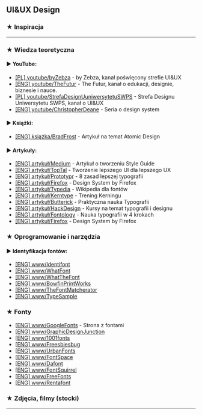 ## UI&UX Design


### ★ Inspiracja
- --

### ★ Wiedza teoretyczna
#### ▶ YouTube:
- [[PL] youtube/byZebza](https://www.youtube.com/channel/UCZSXad7GZV9MK7zGBkCiivw?fbclid=IwAR0dYWW8i5r8VTqaCvEL5-9ks7zIXX9EHKFmsWkkrHeJ6q_srocxlL5MZ0k) - by Zebza, kanał poświęcony strefie UI&UX
- [[ENG] youtube/TheFutur](https://www.youtube.com/channel/UC-b3c7kxa5vU-bnmaROgvog?fbclid=IwAR3RKq_9cd-ep2_keuzWUs5nrVP3d-HxmYOUGGIfvW6pAMjpqI8V6wu_sXo) - The Futur, kanał o edukacji, designie, biznesie i nauce.
- [[PL] youtube/StrefaDesignUuniwersytetuSWPS](https://www.youtube.com/channel/UCL-AjsRT81k_DMtJztRtXVA?fbclid=IwAR3jGJ7RVf7nBNuiz3b0tiH-rEHayg2gPRA-7hAe5QtXI8sr62hw8C18Tao) - Strefa Designu Uniwersytetu SWPS, kanał o UI&UX
- [[ENG] youtube/ChristopherDeane](https://www.youtube.com/watch?v=o6OgIkEjaJI&list=PLuGpMawKEhfaicYZHb4VME-IoLtg8gtew&index=1) - Seria o design system

#### ▶ Książki:
- [[ENG] książka/BradFrost](http://atomicdesign.bradfrost.com/) - Artykuł na temat Atomic Design

#### ▶ Artykuły:
- [[ENG] artykuł/Medium](https://medium.muz.li/how-to-build-design-systems-3431560f51fb) - Artykuł o tworzeniu Style Guide
- [[ENG] artykuł/TopTal](https://www.toptal.com/designers/ui/ui-styleguide-better-ux) - Tworzenie lepszego UI dla lepszego UX
- [[ENG] artykuł/Prototypr](https://blog.prototypr.io/8-rules-for-perfect-typography-in-ui-21b37f6f23ce) - 8 zasad lepszej typografii
- [[ENG] artykuł/Firefox](https://design.firefox.com/photon/) - Design System by Firefox
- [[ENG] artykuł/Typedia](http://typedia.com/) - Wikipedia dla fontów
- [[ENG] artykuł/Kerntype](https://type.method.ac/) - Trening Kerningu
- [[ENG] artykuł/Butterick](http://practicaltypography.com/) - Praktyczna nauka Typografii
- [[ENG] artykuł/HackDesign](https://hackdesign.org/lessons#typography) - Kursy na temat typografii i designu
- [[ENG] artykuł/Fontology](https://www.fonts.com/content/learning/fontology) - Nauka typografii w 4 krokach
- [[ENG] artykuł/Firefox](www) - Design System by Firefox

### ★ Oprogramowanie i narzędzia
#### ▶ Identyfikacja fontów:
- [[ENG] www/Identifont](http://www.identifont.com/)
- [[ENG] www/WhatFont](http://www.chengyinliu.com/whatfont.html)
- [[ENG] www/WhatTheFont](https://www.myfonts.com/WhatTheFont/)
- [[ENG] www/BowfinPrintWorks](http://www.bowfinprintworks.com/SerifGuide/serifsearch.php)
- [[ENG] www/TheFontMatcherator](https://www.fontspring.com/matcherator)
- [[ENG] www/TypeSample](https://www.typesample.com/
)
### ★ Fonty
- [[ENG] www/GoogleFonts](https://fonts.google.com/) - Strona z fontami
- [[ENG] www/GraphicDesignJunction](http://graphicdesignjunction.com/2017/03/fresh-free-fonts-19-fonts/)
- [[ENG] www/1001fonts](https://www.1001fonts.com/)
- [[ENG] www/Freesbiesbug](https://freebiesbug.com/free-fonts/)
- [[ENG] www/UrbanFonts](https://www.urbanfonts.com/)
- [[ENG] www/FontSpace](https://www.fontspace.com/)
- [[ENG] www/Dafont](https://www.dafont.com/)
- [[ENG] www/FontSquirrel](https://www.fontsquirrel.com/)
- [[ENG] www/FreeFonts](http://www.free-fonts-download.com/)
- [[ENG] www/Rentafont](https://rentafont.com/)

### ★ Zdjęcia, filmy (stocki)
- --
